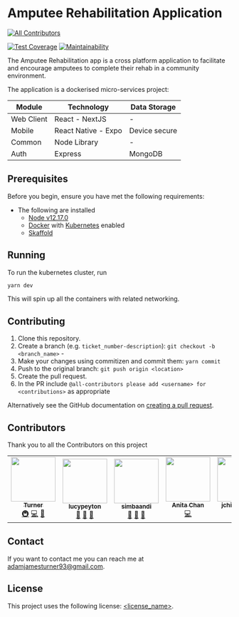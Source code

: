 # Amputee Rehabilitation Application

<!-- ALL-CONTRIBUTORS-BADGE:START - Do not remove or modify this section -->
[![All Contributors](https://img.shields.io/badge/all_contributors-7-orange.svg?style=flat-square)](#contributors-)
<!-- ALL-CONTRIBUTORS-BADGE:END -->
[![Test Coverage](https://api.codeclimate.com/v1/badges/30403ed73b706a887da2/test_coverage)](https://codeclimate.com/github/Imperial-College-AND-Digital/amputee-rehab-app-monorepo/test_coverage)
[![Maintainability](https://api.codeclimate.com/v1/badges/30403ed73b706a887da2/maintainability)](https://codeclimate.com/github/Imperial-College-AND-Digital/amputee-rehab-app-monorepo/maintainability)

The Amputee Rehabilitation app is a cross platform application to facilitate and encourage amputees to complete their rehab in a community environment.

The application is a dockerised micro-services project:

| Module     | Technology          | Data Storage  |
| ---------- | ------------------- | ------------- |
| Web Client | React - NextJS      | -             |
| Mobile     | React Native - Expo | Device secure |
| Common     | Node Library        | -             |
| Auth       | Express             | MongoDB       |

## Prerequisites

Before you begin, ensure you have met the following requirements:

<!--- These are just example requirements. Add, duplicate or remove as required --->

-   The following are installed
    -   [Node v12.17.0](https://nodejs.org/en/)
    -   [Docker](https://www.docker.com/) with [Kubernetes](https://kubernetes.io/) enabled
    -   [Skaffold](https://skaffold.dev/)

## Running

To run the kubernetes cluster, run

```bash
yarn dev
```

This will spin up all the containers with related networking.

## Contributing

<!--- If your README is long or you have some specific process or steps you want contributors to follow, consider creating a separate CONTRIBUTING.md file--->

1. Clone this repository.
2. Create a branch (e.g. `ticket_number-description`): `git checkout -b <branch_name>` -
3. Make your changes using commitizen and commit them: `yarn commit`
4. Push to the original branch: `git push origin <location>`
5. Create the pull request.
6. In the PR include `@all-contributors please add <username> for <contributions>` as appropriate

Alternatively see the GitHub documentation on [creating a pull request](https://help.github.com/en/github/collaborating-with-issues-and-pull-requests/creating-a-pull-request).

## Contributors

Thank you to all the Contributors on this project

<!-- ALL-CONTRIBUTORS-LIST:START - Do not remove or modify this section -->
<!-- prettier-ignore-start -->
<!-- markdownlint-disable -->
<table>
  <tr>
    <td align="center"><a href="https://github.com/adamjamesturner93"><img src="https://avatars3.githubusercontent.com/u/50718647?v=4" width="100px;" alt=""/><br /><sub><b>Turner</b></sub></a><br /><a href="#infra-adamjamesturner93" title="Infrastructure (Hosting, Build-Tools, etc)">🚇</a> <a href="https://github.com/Imperial-College-AND-Digital/amputee-rehab-app-monorepo/commits?author=adamjamesturner93" title="Code">💻</a> <a href="https://github.com/Imperial-College-AND-Digital/amputee-rehab-app-monorepo/commits?author=adamjamesturner93" title="Documentation">📖</a></td>
    <td align="center"><a href="https://github.com/lucypeyton"><img src="https://avatars2.githubusercontent.com/u/18162371?v=4" width="100px;" alt=""/><br /><sub><b>lucypeyton</b></sub></a><br /><a href="https://github.com/Imperial-College-AND-Digital/amputee-rehab-app-monorepo/commits?author=lucypeyton" title="Documentation">📖</a> <a href="#design-lucypeyton" title="Design">🎨</a> <a href="#ideas-lucypeyton" title="Ideas, Planning, & Feedback">🤔</a></td>
    <td align="center"><a href="https://github.com/simbaandi"><img src="https://avatars2.githubusercontent.com/u/37182789?v=4" width="100px;" alt=""/><br /><sub><b>simbaandi</b></sub></a><br /><a href="#design-simbaandi" title="Design">🎨</a> <a href="https://github.com/Imperial-College-AND-Digital/amputee-rehab-app-monorepo/commits?author=simbaandi" title="Documentation">📖</a> <a href="#ideas-simbaandi" title="Ideas, Planning, & Feedback">🤔</a></td>
    <td align="center"><a href="https://github.com/anitaschan"><img src="https://avatars1.githubusercontent.com/u/40230516?v=4" width="100px;" alt=""/><br /><sub><b>Anita Chan</b></sub></a><br /><a href="https://github.com/Imperial-College-AND-Digital/amputee-rehab-app-monorepo/commits?author=anitaschan" title="Code">💻</a></td>
    <td align="center"><a href="https://github.com/jchiversAND"><img src="https://avatars1.githubusercontent.com/u/43601980?v=4" width="100px;" alt=""/><br /><sub><b>jchiversAND</b></sub></a><br /><a href="https://github.com/Imperial-College-AND-Digital/amputee-rehab-app-monorepo/commits?author=jchiversAND" title="Code">💻</a></td>
    <td align="center"><a href="https://github.com/Ehuf"><img src="https://avatars3.githubusercontent.com/u/32965598?v=4" width="100px;" alt=""/><br /><sub><b>Mark Shaw</b></sub></a><br /><a href="https://github.com/Imperial-College-AND-Digital/amputee-rehab-app-monorepo/commits?author=Ehuf" title="Code">💻</a></td>
    <td align="center"><a href="https://www.linkedin.com/in/shrutiturner/"><img src="https://avatars2.githubusercontent.com/u/61315354?v=4" width="100px;" alt=""/><br /><sub><b>Shruti Turner</b></sub></a><br /><a href="#ideas-shrutiturner" title="Ideas, Planning, & Feedback">🤔</a></td>
  </tr>
</table>

<!-- markdownlint-enable -->
<!-- prettier-ignore-end -->
<!-- ALL-CONTRIBUTORS-LIST:END -->

## Contact

If you want to contact me you can reach me at [adamjamesturner93@gmail.com](mailto:adamjamesturner93@gmail.com).

## License

<!--- If you're not sure which open license to use see https://choosealicense.com/--->

This project uses the following license: [<license_name>](link).
